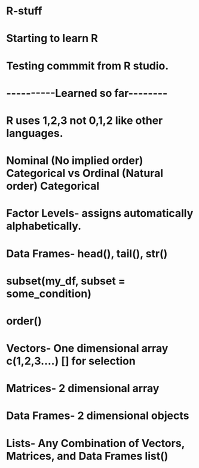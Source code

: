 # R-stuff
# Starting to learn R
# Testing commmit from R studio.
# 
# ----------Learned so far--------

# R uses 1,2,3 not 0,1,2 like other languages.
# Nominal (No implied order) Categorical vs Ordinal (Natural order) Categorical
# Factor Levels- assigns automatically alphabetically.
# Data Frames-  head(), tail(), str()
#     subset(my_df, subset = some_condition)
#           order()




# Vectors- One dimensional array  c(1,2,3....)   [] for selection
# Matrices- 2 dimensional array 
# Data Frames- 2 dimensional objects
# Lists- Any Combination of Vectors, Matrices, and Data Frames  list()
#
